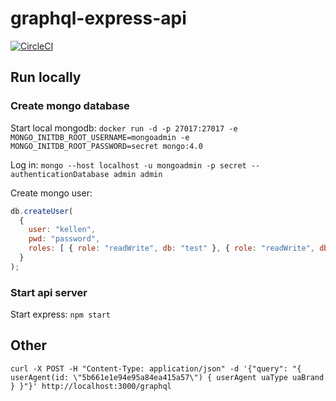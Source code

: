 # graphql-express-api

[![CircleCI](https://circleci.com/gh/kellenschmidt/graphql-express-api.svg?style=svg)](https://circleci.com/gh/kellenschmidt/graphql-express-api)

## Run locally

### Create mongo database

Start local mongodb: `docker run -d -p 27017:27017 -e MONGO_INITDB_ROOT_USERNAME=mongoadmin -e MONGO_INITDB_ROOT_PASSWORD=secret mongo:4.0`

Log in: `mongo --host localhost -u mongoadmin -p secret --authenticationDatabase admin admin`

Create mongo user:

```javascript
db.createUser(
  {
    user: "kellen",
    pwd: "password",
    roles: [ { role: "readWrite", db: "test" }, { role: "readWrite", db: "admin" } ]
  }
);
```

### Start api server

Start express: `npm start`

## Other

`curl -X POST -H "Content-Type: application/json" -d '{"query": "{ userAgent(id: \"5b661e1e94e95a84ea415a57\") { userAgent uaType uaBrand } }"}' http://localhost:3000/graphql`
 